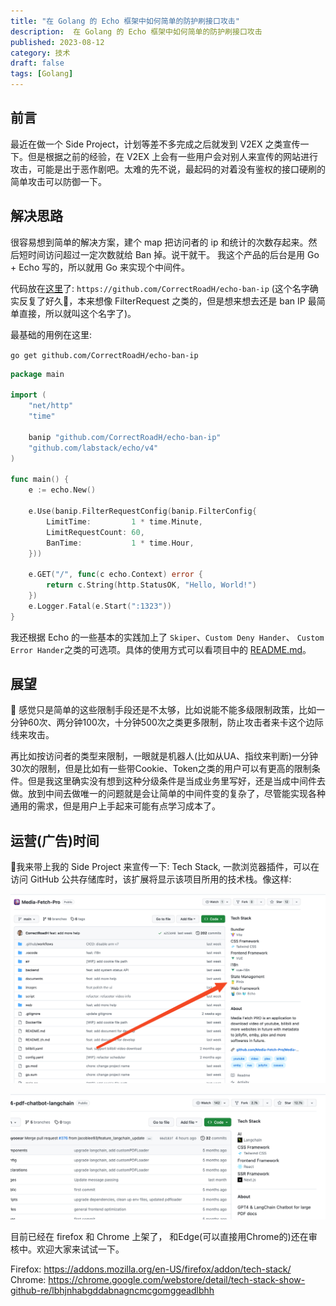 ```yaml
---
title: "在 Golang 的 Echo 框架中如何简单的防护刷接口攻击"
description:  在 Golang 的 Echo 框架中如何简单的防护刷接口攻击
published: 2023-08-12
category: 技术
draft: false
tags: [Golang] 
---
```


## 前言
最近在做一个 Side Project，计划等差不多完成之后就发到 V2EX 之类宣传一下。但是根据之前的经验，在 V2EX 上会有一些用户会对别人来宣传的网站进行攻击，可能是出于恶作剧吧。太难的先不说，最起码的对着没有鉴权的接口硬刷的简单攻击可以防御一下。

## 解决思路
很容易想到简单的解决方案，建个 map 把访问者的 ip 和统计的次数存起来。然后短时间访问超过一定次数就给 Ban 掉。说干就干。 我这个产品的后台是用 Go + Echo 写的，所以就用 Go 来实现个中间件。

代码放在[这里](https://github.com/CorrectRoadH/echo-ban-ip)了: `https://github.com/CorrectRoadH/echo-ban-ip`  (这个名字确实反复了好久🤣，本来想像 FilterRequest 之类的，但是想来想去还是 ban IP 最简单直接，所以就叫这个名字了)。

最基础的用例在这里:

`go get github.com/CorrectRoadH/echo-ban-ip`
```go
package main

import (
	"net/http"
	"time"

	banip "github.com/CorrectRoadH/echo-ban-ip"
	"github.com/labstack/echo/v4"
)

func main() {
	e := echo.New()

	e.Use(banip.FilterRequestConfig(banip.FilterConfig{
		LimitTime:         1 * time.Minute,
		LimitRequestCount: 60,
		BanTime:           1 * time.Hour,
	}))

	e.GET("/", func(c echo.Context) error {
		return c.String(http.StatusOK, "Hello, World!")
	})
	e.Logger.Fatal(e.Start(":1323"))
}
```

我还根据 Echo 的一些基本的实践加上了 `Skiper`、`Custom Deny Hander`、 `Custom Error Hander`之类的可选项。具体的使用方式可以看项目中的 [README.md](https://github.com/CorrectRoadH/echo-ban-ip)。

## 展望
🤔 感觉只是简单的这些限制手段还是不太够，比如说能不能多级限制政策，比如一分钟60次、两分钟100次，十分钟500次之类更多限制，防止攻击者来卡这个边际线来攻击。

再比如按访问者的类型来限制，一眼就是机器人(比如从UA、指纹来判断)一分钟30次的限制，但是比如有一些带Cookie、Token之类的用户可以有更高的限制条件。但是我这里确实没有想到这种分级条件是当成业务里写好，还是当成中间件去做。放到中间去做唯一的问题就是会让简单的中间件变的复杂了，尽管能实现各种通用的需求，但是用户上手起来可能有点学习成本了。


## 运营(广告)时间
👀我来带上我的 Side Project 来宣传一下: Tech Stack, 一款浏览器插件，可以在访问 GitHub 公共存储库时，该扩展将显示该项目所用的技术栈。像这样:

![TechStack 获取 Media Fetch PRO 的技术栈的截图](1.png)

![TechStack 获取 PDF ChatBot Langchain 的技术栈的截图](2.png)

目前已经在 firefox 和 Chrome 上架了， 和Edge(可以直接用Chrome的)还在审核中。欢迎大家来试试一下。

Firefox: https://addons.mozilla.org/en-US/firefox/addon/tech-stack/
Chrome: https://chrome.google.com/webstore/detail/tech-stack-show-github-re/lbhjnhabgddabnagncmcgomggeadlbhh
